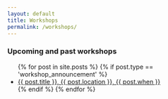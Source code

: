```yaml
---
layout: default
title: Workshops
permalink: /workshops/
---
```


<h3>Upcoming and past workshops</h3>
<ul class="post-list">
    {% for post in site.posts %}
    {% if post.type == 'workshop_announcement' %}
    <li>
        <a class="post-link" href="{{ post.website }}">{{ post.title }}, {{ post.location }}, {{ post.when }}</a>
    </li>
    {% endif %}
    {% endfor %}
</ul>
